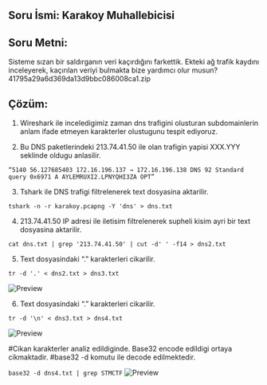 ## Soru İsmi: Karakoy Muhallebicisi

## Soru Metni: 
Sisteme sızan bir saldırganın veri kaçırdığını farkettik. Ekteki ağ trafik kaydını inceleyerek, kaçırılan veriyi bulmakta bize yardımcı olur musun?
41795a29a6d369da13d9bbc086008ca1.zip

## Çözüm: 

1. Wireshark ile inceledigimiz zaman dns trafigini olusturan subdomainlerin anlam ifade etmeyen karakterler olustugunu tespit ediyoruz.

2. Bu DNS paketlerindeki 213.74.41.50 ile olan trafigin yapisi XXX.YYY seklinde oldugu anlasilir.

```“5140 56.127685403 172.16.196.137 → 172.16.196.138 DNS 92 Standard query 0x6971 A AYLEMRUXI2.LPNYQHI3ZA OPT”```

3. Tshark ile DNS trafigi filtrelenerek text dosyasina aktarilir.

```tshark -n -r karakoy.pcapng -Y 'dns' > dns.txt```

4. 213.74.41.50 IP adresi ile iletisim filtrelenerek supheli kisim ayri bir text dosyasina aktarilir.

```cat dns.txt | grep '213.74.41.50' | cut -d' ' -f14 > dns2.txt```


5. Text dosyasindaki “.” karakterleri cikarilir.

```tr -d '.' < dns2.txt > dns3.txt```

![Preview](https://github.com/stmctf/stmctf17/blob/master/FOR/KarakoyMuhallebicisi/kar1.png)


6. Text dosyasindaki “.” karakterleri cikarilir.

```tr -d '\n' < dns3.txt > dns4.txt```

![Preview](https://github.com/stmctf/stmctf17/blob/master/FOR/KarakoyMuhallebicisi/kar2.png)



#Cikan karakterler analiz edildiginde. Base32 encode edildigi ortaya cikmaktadir.
#base32 -d komutu ile decode edilmektedir.

```base32 -d dns4.txt | grep STMCTF```
![Preview](https://github.com/stmctf/stmctf17/blob/master/FOR/KarakoyMuhallebicisi/kar3.png)
